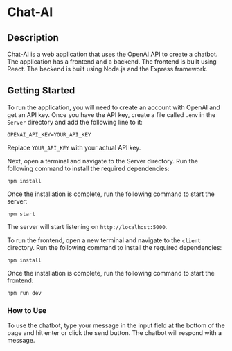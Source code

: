 # Chat-AI

## Description

Chat-AI is a web application that uses the OpenAI API to create a chatbot. The application has a frontend and a backend. The frontend is built using React. The backend is built using Node.js and the Express framework.

## Getting Started
To run the application, you will need to create an account with OpenAI and get an API key. Once you have the API key, create a file called `.env` in the `Server` directory and add the following line to it:

```
OPENAI_API_KEY=YOUR_API_KEY
```

Replace `YOUR_API_KEY` with your actual API key.

Next, open a terminal and navigate to the Server directory. Run the following command to install the required dependencies:

```
npm install
```

Once the installation is complete, run the following command to start the server:

```
npm start
```

The server will start listening on `http://localhost:5000`.

To run the frontend, open a new terminal and navigate to the `client` directory. Run the following command to install the required dependencies:

```
npm install
```

Once the installation is complete, run the following command to start the frontend:

```
npm run dev
```

### How to Use

To use the chatbot, type your message in the input field at the bottom of the page and hit enter or click the send button. The chatbot will respond with a message.

<!-- ### Dependencies

* Describe any prerequisites, libraries, OS version, etc., needed before installing program.
* ex. Windows 10

### Installing

* How/where to download your program
* Any modifications needed to be made to files/folders

### Executing program

* How to run the program
* Step-by-step bullets
```
code blocks for commands
```

## Help

Any advise for common problems or issues.
```
command to run if program contains helper info
```

## Authors

Contributors names and contact info

ex. Dominique Pizzie  
ex. [@DomPizzie](https://twitter.com/dompizzie)

## Version History

* 0.2
    * Various bug fixes and optimizations
    * See [commit change]() or See [release history]()
* 0.1
    * Initial Release

## License

This project is licensed under the [NAME HERE] License - see the LICENSE.md file for details

## Acknowledgments

Inspiration, code snippets, etc.
* [awesome-readme](https://github.com/matiassingers/awesome-readme)
* [PurpleBooth](https://gist.github.com/PurpleBooth/109311bb0361f32d87a2)
* [dbader](https://github.com/dbader/readme-template)
* [zenorocha](https://gist.github.com/zenorocha/4526327)
* [fvcproductions](https://gist.github.com/fvcproductions/1bfc2d4aecb01a834b46) -->
